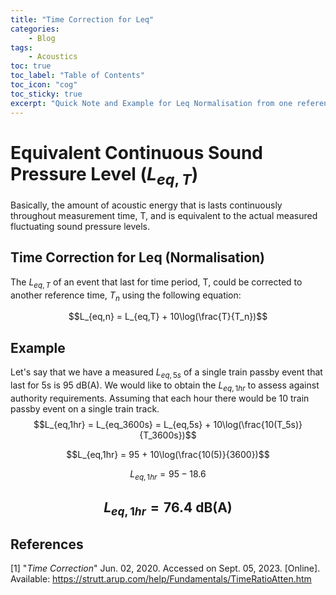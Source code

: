 ```yaml
---
title: "Time Correction for Leq"
categories:
    - Blog
tags:
    - Acoustics
toc: true
toc_label: "Table of Contents"
toc_icon: "cog"
toc_sticky: true
excerpt: "Quick Note and Example for Leq Normalisation from one reference time to another."
---
```

# Equivalent Continuous Sound Pressure Level ($L_{eq,T}$)
Basically, the amount of acoustic energy that is lasts continuously throughout measurement time, T, and is equivalent to the actual measured fluctuating sound pressure levels.

## Time Correction for Leq (Normalisation)
The $L_{eq,T}$ of an event that last for time period, T, could be corrected to another reference time, $T_n$ using the following equation:

$$L_{eq,n} = L_{eq,T} + 10\log(\frac{T}{T_n})$$

## Example
Let's say that we have a measured $L_{eq,5s}$ of a single train passby event that last for 5s is 95 dB(A). We would like to obtain the $L_{eq,1hr}$ to assess against authority requirements. Assuming that each hour there would be 10 train passby event on a single train track.
$$L_{eq,1hr} = L_{eq_3600s} = L_{eq,5s} + 10\log(\frac{10(T_5s)}{T_3600s})$$

$$L_{eq,1hr} = 95 + 10\log(\frac{10(5)}{3600})$$

$$L_{eq,1hr} = 95 - 18.6$$

$$L_{eq,1hr} = 76.4 \text{ dB(A)}$$
---
## References
[1] "*Time Correction*" Jun. 02, 2020. Accessed on Sept. 05, 2023. [Online]. Available: https://strutt.arup.com/help/Fundamentals/TimeRatioAtten.htm
